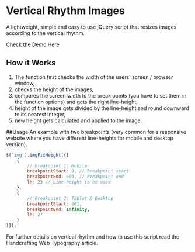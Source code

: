 # Vertical Rhythm Images
A lightweight, simple and easy to use jQuery script that resizes images according to the vertical rhythm.

[Check the Demo Here]()

## How it Works
1. The function first checks the width of the users' screen / browser window,
2. checks the height of the images,
3. compares the screen width to the break points (you have to set them in the function options) and gets the right line-height,
4. height of the image gets divided by the line-height and round downward to its nearest integer,
5. new height gets calculated and applied to the image.

##Usage
An example with two breakpoints (very common for a responsive website where you have different line-heights for mobile and desktop version).
```JavaScript
$('img').imgFixHeight({[
	{
	  	// Breakpoint 1: Mobile
		breakpointStart: 0, // Breakpoint start
		breakpointEnd: 600, // Breakpoint end
		lh: 23 // Line-height to be used 
	},
	{
	  	// Breakpoint 2: Tablet & Desktop
		breakpointStart: 601,
		breakpointEnd: Infinity,
		lh: 27
	}
]});
```
For further details on vertical rhythm and how to use this script read the Handcrafting Web Typography article.
